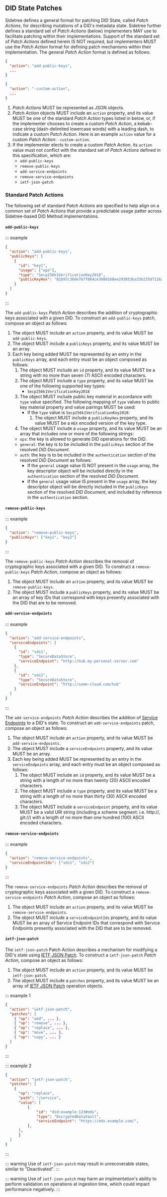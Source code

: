 

## DID State Patches

Sidetree defines a general format for patching DID State, called _Patch Actions_, for describing mutations of a DID's metadata state. Sidetree further defines a standard set of _Patch Actions_ (below) implementers MAY use to facilitate patching within their implementations. Support of the standard set of _Patch Actions_ defined herein IS NOT required, but implementers MUST use the _Patch Action_ format for defining patch mechanisms within their implementation. The general _Patch Action_ format is defined as follows:

```json
{
  "action": "add-public-keys",
  ...
}

{
  "action": "-custom-action",
  ...
}
```

1. _Patch Actions_ MUST be represented as JSON objects.
2. _Patch Action_ objects MUST include an `action` property, and its value MUST be one of the standard _Patch Action_ types listed in below, or, if the implementer chooses to create a custom _Patch Action_, a kebab-case string (dash-delimited lowercase words) with a leading dash, to indicate a custom _Patch Action_. Here is an example `action` value for a custom _Patch Action_: `-custom-action`.
3. If the implementer elects to create a custom _Patch Action_, its `action` value must not conflict with the standard set of _Patch Actions_ defined in this specification, which are:
    - `add-public-keys`
    - `remove-public-keys`
    - `add-service-endpoints`
    - `remove-service-endpoints`
    - `ietf-json-patch`

### Standard Patch Actions

The following set of standard _Patch Actions_ are specified to help align on a common set of _Patch Actions_ that provide a predictable usage patter across Sidetree-based DID Method implementations.

#### `add-public-keys`

::: example
```json
{
  "action": "add-public-keys",
  "publicKeys": [
    {
      "id": "key1",
      "usage": ["ops"],
      "type": "Secp256k1VerificationKey2018",
      "publicKeyHex": "02b97c30de767f084ce3080168ee293053ba33b235d7116a3263d29f1450936b71",
    }
  ]
}
```
:::

The `add-public-keys` _Patch Action_ describes the addition of cryptographic keys associated with a given DID. To construct an `add-public-keys` patch, compose an object as follows:

1. The object MUST include an `action` property, and its value MUST be `add-public-keys`.
2. The object MUST include a `publicKeys` property, and its value MUST be an array.
3. Each key being added MUST be represented by an entry in the `publicKeys` array, and each entry must be an object composed as follows:
    1. The object MUST include an `id` property, and its value MUST be a string with no more than seven (7) ASCII encoded characters.
    2. The object MUST include a `type` property, and its value MUST be one of the following supported key types:
        - `Secp256k1VerificationKey2018`
    3. The object MUST include public key material in accordance with `type` value specified. The following mapping of `type` values to public key material property and value pairings MUST be used:
        - If the `type` value is `Secp256k1VerificationKey2018`:
            1. The object MUST include a `publicKeyHex` property, and its value MUST be a `HEX` encoded version of the key type.
    4. The object MUST include a `usage` property, and its value MUST be an array that includes one or more of the following strings:
    - `ops`: the key is allowed to generate DID operations for the DID.
    - `general`: the key is to be included in the `publicKeys` section of the resolved _DID Document_.
    - `auth`: the key is to be included in the `authentication` section of the resolved _DID Document_ as follows:
        - If the `general` usage value IS NOT present in the `usage` array, the key descriptor object will be included directly in the `authentication` section of the resolved _DID Document_. 
        - If the `general` usage value IS present in the `usage` array, the key descriptor object will be directly included in the `publicKeys` section of the resolved _DID Document_, and included by reference in the `authentication` section. 
    

#### `remove-public-keys`

::: example
```json
{
  "action": "remove-public-keys",
  "publicKeys": ["key1", "key2"]
}
```
:::

The `remove-public-keys` _Patch Action_ describes the removal of cryptographic keys associated with a given DID. To construct a `remove-public-keys` _Patch Action_, compose an object as follows:

1. The object MUST include an `action` property, and its value MUST be `remove-public-keys`.
2. The object MUST include a `publicKeys` property, and its value MUST be an array of key IDs that correspond with keys presently associated with the DID that are to be removed.

#### `add-service-endpoints`

::: example
```json
{
  "action": "add-service-endpoints",
  "serviceEndpoints": [
    {
      "id": "sds1",
      "type": "SecureDataStore",
      "serviceEndpoint": "http://hub.my-personal-server.com"
    },
    {
      "id": "sds2",
      "type": "SecureDataStore",
      "serviceEndpoint": "http://some-cloud.com/hub"
    }
  ]
}
```
:::

The `add-service-endpoints` _Patch Action_ describes the addition of [Service Endpoints](https://w3c.github.io/did-core/#service-endpoints) to a DID's state. To construct an `add-service-endpoints` patch, compose an object as follows:

1. The object MUST include an `action` property, and its value MUST be `add-service-endpoints`.
2. The object MUST include a `serviceEndpoints` property, and its value MUST be an array.
3. Each key being added MUST be represented by an entry in the `serviceEndpoints` array, and each entry must be an object composed as follows:
    1. The object MUST include an `id` property, and its value MUST be a string with a length of no more than twenty (20) ASCII encoded characters.
    2. The object MUST include a `type` property, and its value MUST be a string with a length of no more than thirty (30) ASCII encoded characters.
    3. The object MUST include a `serviceEndpoint` property, and its value MUST be a valid URI string (including a scheme segment: i.e. http://, git://) with a length of no more than one hundred (100) ASCII encoded characters.


#### `remove-service-endpoints`

::: example
```json
{
  "action": "remove-service-endpoints",
  "serviceEndpointIds": ["sds1", "sds2"]
}
```
:::

The `remove-service-endpoints` _Patch Action_ describes the removal of cryptographic keys associated with a given DID. To construct a `remove-service-endpoints` _Patch Action_, compose an object as follows:

1. The object MUST include an `action` property, and its value MUST be `remove-service-endpoints`.
2. The object MUST include a `serviceEndpointIds` property, and its value MUST be an array of Service Endpoint IDs that correspond with Service Endpoints presently associated with the DID that are to be removed.

#### `ietf-json-patch`

The `ietf-json-patch` Patch Action describes a mechanism for modifying a DID's state using [IETF JSON Patch](https://tools.ietf.org/html/rfc6902). To construct a `ietf-json-patch` _Patch Action_, compose an object as follows:

1. The object MUST include an `action` property, and its value MUST be `ietf-json-patch`.
2. The object MUST include a `patches` property, and its value MUST be an array of [IETF JSON Patch](https://tools.ietf.org/html/rfc6902) operation objects.

::: example 1
```json
{
  "action": "ietf-json-patch",
  "patches": [
    { "op": "add", ... },
    { "op": "remove", ... },
    { "op": "replace", ... },
    { "op": "move", ... },
    { "op": "copy", ... }
  ]
}
```
:::

::: example 2
```json
{
  "action": "ietf-json-patch",
  "patches": [
    {
      "op": "replace",
      "path": "/service",
      "value": [
          {
              "id": "did:example:123#edv",
              "type": "EncryptedDataVault",
              "serviceEndpoint": "https://edv.example.com/",
          },
      ],
      }
  ]
}
```
:::

::: warning
Use of `ietf-json-patch` may result in unrecoverable states, similar to "Deactivated".
:::

::: warning
Use of `ietf-json-patch` may harm an implmentation's ability to perform validation on operations at ingestion time, which could impact performance negatively.
:::
